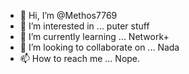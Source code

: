 - 👋 Hi, I’m @Methos7769
- 👀 I’m interested in ... puter stuff 
- 🌱 I’m currently learning ... Network+
- 💞️ I’m looking to collaborate on ... Nada
- 📫 How to reach me ... Nope.

<!---
Methos7769/Methos7769 is a ✨ special ✨ repository because its `README.md` (this file) appears on your GitHub profile.
You can click the Preview link to take a look at your changes.
--->
